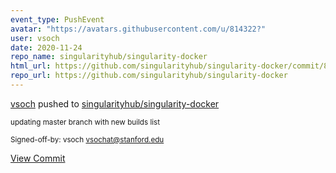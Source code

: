 ```yaml
---
event_type: PushEvent
avatar: "https://avatars.githubusercontent.com/u/814322?"
user: vsoch
date: 2020-11-24
repo_name: singularityhub/singularity-docker
html_url: https://github.com/singularityhub/singularity-docker/commit/8af23adeae4c38f191a19898a34b468e15d4dc85
repo_url: https://github.com/singularityhub/singularity-docker
---
```


<a href='https://github.com/vsoch' target='_blank'>vsoch</a> pushed to <a href='https://github.com/singularityhub/singularity-docker' target='_blank'>singularityhub/singularity-docker</a>

<small>updating master branch with new builds list

Signed-off-by: vsoch <vsochat@stanford.edu></small>

<a href='https://github.com/singularityhub/singularity-docker/commit/8af23adeae4c38f191a19898a34b468e15d4dc85' target='_blank'>View Commit</a>
